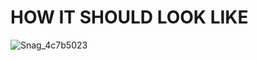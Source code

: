 # HOW IT SHOULD LOOK LIKE
![Snag_4c7b5023](https://user-images.githubusercontent.com/65237382/135784927-af6cdadb-7e9f-46c8-84be-48ff671bec74.png)
